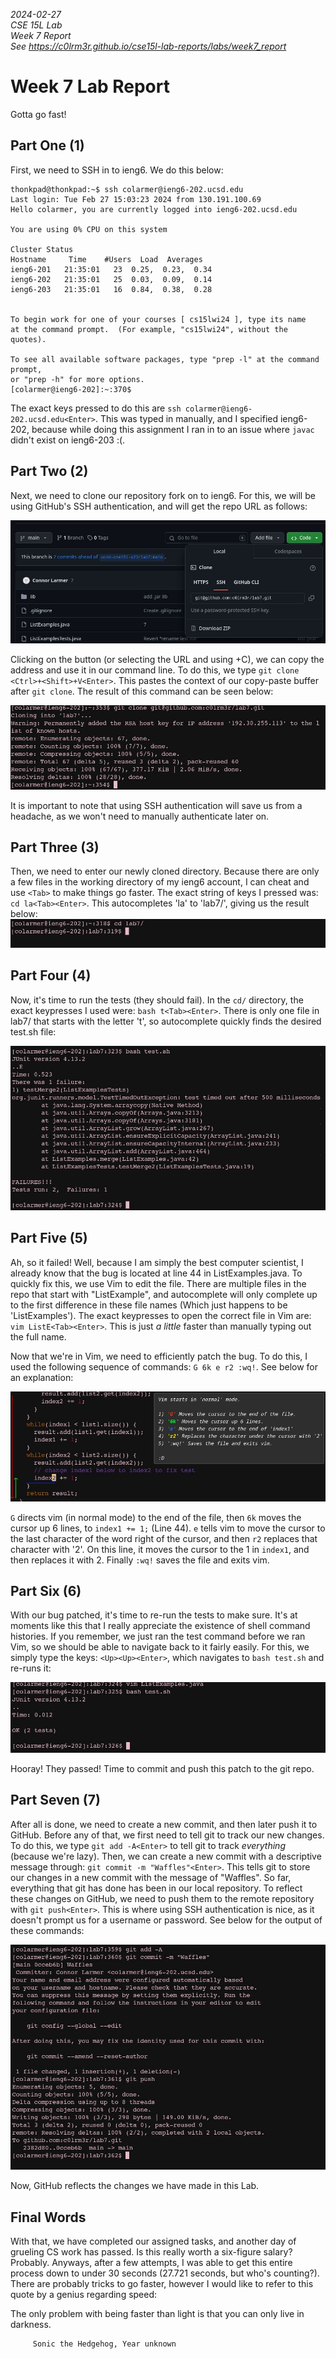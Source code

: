 _2024-02-27_  
_CSE 15L Lab_  
_Week 7 Report_  
_See https://c0lrm3r.github.io/cse15l-lab-reports/labs/week7_report_  

# Week 7 Lab Report

Gotta go fast!

## Part One (1)

First, we need to SSH in to ieng6. We do this below:

```
thonkpad@thonkpad:~$ ssh colarmer@ieng6-202.ucsd.edu
Last login: Tue Feb 27 15:03:23 2024 from 130.191.100.69
Hello colarmer, you are currently logged into ieng6-202.ucsd.edu

You are using 0% CPU on this system

Cluster Status 
Hostname     Time    #Users  Load  Averages  
ieng6-201   21:35:01   23  0.25,  0.23,  0.34
ieng6-202   21:35:01   25  0.03,  0.09,  0.14
ieng6-203   21:35:01   16  0.84,  0.38,  0.28


To begin work for one of your courses [ cs15lwi24 ], type its name 
at the command prompt.  (For example, "cs15lwi24", without the quotes).

To see all available software packages, type "prep -l" at the command prompt,
or "prep -h" for more options.
[colarmer@ieng6-202]:~:370$ 
```

The exact keys pressed to do this are `ssh colarmer@ieng6-202.ucsd.edu<Enter>`. This was typed in manually, and I specified ieng6-202, because while doing this assignment I ran in to an issue where `javac` didn't exist on ieng6-203 :(.

## Part Two (2)

Next, we need to clone our repository fork on to ieng6. For this, we will be
using GitHub's SSH authentication, and will get the repo URL as follows:

![Grabbing the repo URL](https://raw.githubusercontent.com/c0lrm3r/cse15l-lab-reports/main/res/week7/get_git.jpg)

Clicking on the button (or selecting the URL and using <Ctrl>+C), we can copy the address and use it in our command line. To do this, we type `git clone <Ctrl>+<Shift>+V<Enter>`. This pastes the context of our copy-paste buffer after `git clone`. The result of this command can be seen below:

![Cloning the Repo](https://raw.githubusercontent.com/c0lrm3r/cse15l-lab-reports/main/res/week7/git_clone.jpg)

It is important to note that using SSH authentication will save us from a headache, as we won't need to manually authenticate later on.

## Part Three (3)

Then, we need to enter our newly cloned directory. Because there are only a few files in the working directory of my ieng6 account, I can cheat and use `<Tab>` to make things go faster. The exact string of keys I pressed was: `cd la<Tab><Enter>`. This autocompletes 'la' to 'lab7/', giving us the result below:
![Cloning the Repo](https://raw.githubusercontent.com/c0lrm3r/cse15l-lab-reports/main/res/week7/cd.jpg)

## Part Four (4)

Now, it's time to run the tests (they should fail). In the `cd/` directory, the exact keypresses I used were: `bash t<Tab><Enter>`. There is only one file in lab7/ that starts with the letter 't', so autocomplete quickly finds the desired test.sh file:

![Running the failing test](https://raw.githubusercontent.com/c0lrm3r/cse15l-lab-reports/main/res/week7/test_fail.jpg)

## Part Five (5)

Ah, so it failed! Well, because I am simply the best computer scientist, I already know that the bug is located at line 44 in ListExamples.java. To quickly fix this, we use Vim to edit the file. There are multiple files in the repo that start with "ListExample", and autocomplete will only complete up to the first difference in these file names (Which just happens to be 'ListExamples'). The exact keypresses to open the correct file in Vim are: `vim ListE<Tab><Enter>`. This is just *a little* faster than manually typing out the full name.  

Now that we're in Vim, we need to efficiently patch the bug. To do this, I used the following sequence of commands: `G 6k e r2 :wq!`. See below for an explanation:

![How do I exit vim???](https://raw.githubusercontent.com/c0lrm3r/cse15l-lab-reports/main/res/week7/vim_annotated.jpg)

`G` directs vim (in normal mode) to the end of the file, then `6k` moves the cursor up 6 lines, to `index1 += 1;` (Line 44). `e` tells vim to move the cursor to the last character of the word right of the cursor, and then `r2` replaces that character with '2'. On this line, it moves the cursor to the 1 in `index1`, and then replaces it with 2. Finally `:wq!` saves the file and exits vim. 

## Part Six (6)

With our bug patched, it's time to re-run the tests to make sure. It's at moments like this that I really appreciate the existence of shell command histories. If you remember, we just ran the test command before we ran Vim, so we should be able to navigate back to it fairly easily. For this, we simply type the keys: `<Up><Up><Enter>`, which navigates to `bash test.sh` and re-runs it:

![Unlike my midterms, these tests passed](https://raw.githubusercontent.com/c0lrm3r/cse15l-lab-reports/main/res/week7/test_pass.jpg)

Hooray! They passed! Time to commit and push this patch to the git repo.

## Part Seven (7)

After all is done, we need to create a new commit, and then later push it to GitHub. Before any of that, we first need to tell git to track our new changes. To do this, we type `git add -A<Enter>` to tell git to track *everything* (because we're lazy). Then, we can create a new commit with a descriptive message through: `git commit -m "Waffles"<Enter>`. This tells git to store our changes in a new commit with the message of "Waffles". So far, everything that git has done has been in our local repository. To reflect these changes on GitHub, we need to push them to the remote repository with `git push<Enter>`. This is where using SSH authentication is nice, as it doesn't prompt us for a username or password. See below for the output of these commands:

![Saving our changes with git](https://raw.githubusercontent.com/c0lrm3r/cse15l-lab-reports/main/res/week7/push_git.jpg)

Now, GitHub reflects the changes we have made in this Lab.

## Final Words

With that, we have completed our assigned tasks, and another day of grueling CS work has passed. Is this really worth a six-figure salary? Probably. Anyways, after a few attempts, I was able to get this entire process down to under 30 seconds (27.721 seconds, but who's counting?). There are probably tricks to go faster, however I would like to refer to this quote by a genius regarding speed:

The only problem with being faster than light is 
that you can only live in darkness.

         Sonic the Hedgehog, Year unknown

